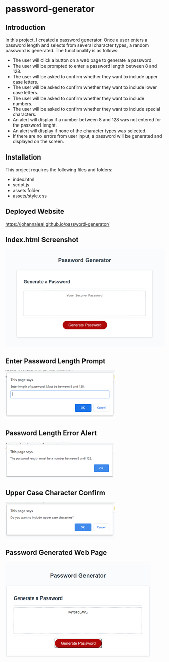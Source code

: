 # password-generator

## Introduction

In this project, I created a password generator. Once a user enters a password length and 
selects from several character types, a random password is generated. The functionality is as follows:

* The user will click a button on a web page to generate a password.
* The user will be prompted to enter a password length between 8 and 128.
* The user will be asked to confirm whether they want to include upper case letters.
* The user will be asked to confirm whether they want to include lower case letters.
* The user will be asked to confirm whether they want to include numbers.
* The user will be asked to confirm whether they want to include special characters.
* An alert will display if a number between 8 and 128 was not entered for the password lenght.
* An alert will display if none of the character types was selected.
* If there are no errors from user input, a password will be generated and displayed on the screen.

## Installation

This project requires the following files and folders:
* index.html
* script.js
* assets folder
* assets/style.css

## Deployed Website
https://johannaleal.github.io/password-generator/

## Index.html Screenshot
![Github Logo](/assets/images/main-page.png)

## Enter Password Length Prompt
![Github Logo](/assets/images/enter-pwd-length.PNG)

## Password Length Error Alert
![Github Logo](/assets/images/pwd-length-error-msg.PNG)

## Upper Case Character Confirm
![Github Logo](/assets/images/upper-case-prompt.PNG)

## Password Generated Web Page
![Github Logo](/assets/images/password-generated.PNG)
